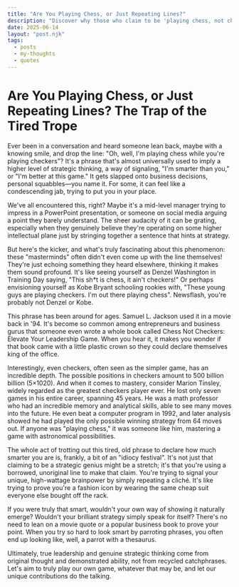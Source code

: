 ```yaml
---
title: "Are You Playing Chess, or Just Repeating Lines?"
description: "Discover why those who claim to be 'playing chess, not checkers' might be missing the real brilliance of strategy."
date: 2025-06-14
layout: "post.njk"
tags:
  - posts
  - my-thoughts
  - quotes
---
```


# Are You Playing Chess, or Just Repeating Lines? The Trap of the Tired Trope

Ever been in a conversation and heard someone lean back, maybe with a knowing smile, and drop the line: "Oh, well, I'm playing chess while you're playing checkers"? It's a phrase that's almost universally used to imply a higher level of strategic thinking, a way of signaling, "I'm smarter than you," or "I'm better at this game." It gets slapped onto business decisions, personal squabbles—you name it. For some, it can feel like a condescending jab, trying to put you in your place.

We've all encountered this, right? Maybe it's a mid-level manager trying to impress in a PowerPoint presentation, or someone on social media arguing a point they barely understand. The sheer audacity of it can be grating, especially when they genuinely believe they're operating on some higher intellectual plane just by stringing together a sentence that hints at strategy.

But here's the kicker, and what's truly fascinating about this phenomenon: these "masterminds" often didn't even come up with the line themselves! They're just echoing something they heard elsewhere, thinking it makes them sound profound. It's like seeing yourself as Denzel Washington in Training Day saying, "This sh*t is chess, it ain't checkers!" Or perhaps envisioning yourself as Kobe Bryant schooling rookies with, "These young guys are playing checkers. I'm out there playing chess". Newsflash, you're probably not Denzel or Kobe.

This phrase has been around for ages. Samuel L. Jackson used it in a movie back in '94. It's become so common among entrepreneurs and business gurus that someone even wrote a whole book called Chess Not Checkers: Elevate Your Leadership Game. When you hear it, it makes you wonder if that book came with a little plastic crown so they could declare themselves king of the office.

Interestingly, even checkers, often seen as the simpler game, has an incredible depth. The possible positions in checkers amount to 500 billion billion (5×1020). And when it comes to mastery, consider Marion Tinsley, widely regarded as the greatest checkers player ever. He lost only seven games in his entire career, spanning 45 years. He was a math professor who had an incredible memory and analytical skills, able to see many moves into the future. He even beat a computer program in 1992, and later analysis showed he had played the only possible winning strategy from 64 moves out. If anyone was "playing chess," it was someone like him, mastering a game with astronomical possibilities.

The whole act of trotting out this tired, old phrase to declare how much smarter you are is, frankly, a bit of an "idiocy festival". It's not just that claiming to be a strategic genius might be a stretch; it's that you're using a borrowed, unoriginal line to make that claim. You're trying to signal your unique, high-wattage brainpower by simply repeating a cliché. It's like trying to prove you're a fashion icon by wearing the same cheap suit everyone else bought off the rack.

If you were truly that smart, wouldn't your own way of showing it naturally emerge? Wouldn't your brilliant strategy simply speak for itself? There's no need to lean on a movie quote or a popular business book to prove your point. When you try so hard to look smart by parroting phrases, you often end up looking like, well, a parrot with a thesaurus.

Ultimately, true leadership and genuine strategic thinking come from original thought and demonstrated ability, not from recycled catchphrases. Let's aim to truly play our own game, whatever that may be, and let our unique contributions do the talking.